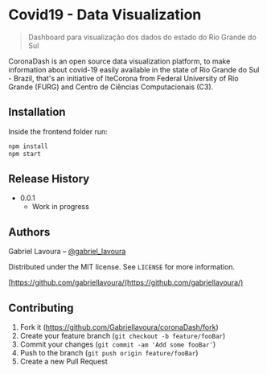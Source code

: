 # Covid19 - Data Visualization

> Dashboard para visualização dos dados do estado do Rio Grande do Sul

CoronaDash is an open source data visualization platform, to make information about covid-19 easily available in the state of Rio Grande do Sul - Brazil, that's an initiative of IteCorona from Federal University of Rio Grande (FURG) and Centro de Ciências Computacionais (C3).

## Installation
Inside the frontend folder run:
```sh
npm install 
npm start
```

## Release History

* 0.0.1
    * Work in progress

## Authors

Gabriel Lavoura – [@gabriel_lavoura](https://twitter.com/gabriel_lavoura)

Distributed under the MIT license. See ``LICENSE`` for more information.

[https://github.com/gabriellavoura/(https://github.com/gabriellavoura/)

## Contributing

1. Fork it (<https://github.com/Gabriellavoura/coronaDash/fork>)
2. Create your feature branch (`git checkout -b feature/fooBar`)
3. Commit your changes (`git commit -am 'Add some fooBar'`)
4. Push to the branch (`git push origin feature/fooBar`)
5. Create a new Pull Request
